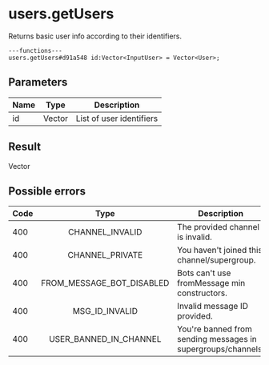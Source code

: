 # users.getUsers
Returns basic user info according to their identifiers.

```
---functions---
users.getUsers#d91a548 id:Vector<InputUser> = Vector<User>;
```

## Parameters
| Name | Type | Description |
| ---- | :----: | ----------- |
| id | Vector<InputUser> | List of user identifiers |


## Result
Vector<User>

## Possible errors
| Code | Type | Description |
| ---- | :----: | ----------- |
| 400 | CHANNEL_INVALID | The provided channel is invalid. |
| 400 | CHANNEL_PRIVATE | You haven't joined this channel/supergroup. |
| 400 | FROM_MESSAGE_BOT_DISABLED | Bots can't use fromMessage min constructors. |
| 400 | MSG_ID_INVALID | Invalid message ID provided. |
| 400 | USER_BANNED_IN_CHANNEL | You're banned from sending messages in supergroups/channels. |

